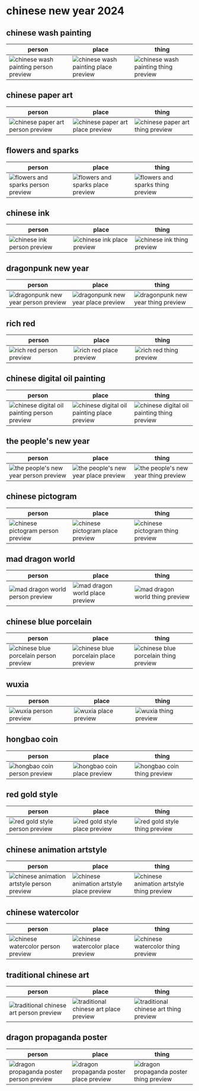 # chinese new year 2024

## chinese wash painting
| person | place | thing |
| --- | --- | --- |
| ![chinese wash painting person preview](/images/chinese_wash_painting_person.webp?raw=true) | ![chinese wash painting place preview](/images/chinese_wash_painting_place.webp?raw=true) | ![chinese wash painting thing preview](/images/chinese_wash_painting_thing.webp?raw=true) |

## chinese paper art
| person | place | thing |
| --- | --- | --- |
| ![chinese paper art person preview](/images/chinese_paper_art_person.webp?raw=true) | ![chinese paper art place preview](/images/chinese_paper_art_place.webp?raw=true) | ![chinese paper art thing preview](/images/chinese_paper_art_thing.webp?raw=true) |

## flowers and sparks
| person | place | thing |
| --- | --- | --- |
| ![flowers and sparks person preview](/images/flowers_and_sparks_person.webp?raw=true) | ![flowers and sparks place preview](/images/flowers_and_sparks_place.webp?raw=true) | ![flowers and sparks thing preview](/images/flowers_and_sparks_thing.webp?raw=true) |

## chinese ink
| person | place | thing |
| --- | --- | --- |
| ![chinese ink person preview](/images/chinese_ink_person.webp?raw=true) | ![chinese ink place preview](/images/chinese_ink_place.webp?raw=true) | ![chinese ink thing preview](/images/chinese_ink_thing.webp?raw=true) |

## dragonpunk new year
| person | place | thing |
| --- | --- | --- |
| ![dragonpunk new year person preview](/images/dragonpunk_new_year_person.webp?raw=true) | ![dragonpunk new year place preview](/images/dragonpunk_new_year_place.webp?raw=true) | ![dragonpunk new year thing preview](/images/dragonpunk_new_year_thing.webp?raw=true) |

## rich red
| person | place | thing |
| --- | --- | --- |
| ![rich red person preview](/images/rich_red_person.webp?raw=true) | ![rich red place preview](/images/rich_red_place.webp?raw=true) | ![rich red thing preview](/images/rich_red_thing.webp?raw=true) |

## chinese digital oil painting
| person | place | thing |
| --- | --- | --- |
| ![chinese digital oil painting person preview](/images/chinese_digital_oil_painting_person.webp?raw=true) | ![chinese digital oil painting place preview](/images/chinese_digital_oil_painting_place.webp?raw=true) | ![chinese digital oil painting thing preview](/images/chinese_digital_oil_painting_thing.webp?raw=true) |

## the people's new year
| person | place | thing |
| --- | --- | --- |
| ![the people's new year person preview](/images/the_people_s_new_year_person.webp?raw=true) | ![the people's new year place preview](/images/the_people_s_new_year_place.webp?raw=true) | ![the people's new year thing preview](/images/the_people_s_new_year_thing.webp?raw=true) |

## chinese pictogram
| person | place | thing |
| --- | --- | --- |
| ![chinese pictogram person preview](/images/chinese_pictogram_person.webp?raw=true) | ![chinese pictogram place preview](/images/chinese_pictogram_place.webp?raw=true) | ![chinese pictogram thing preview](/images/chinese_pictogram_thing.webp?raw=true) |

## mad dragon world
| person | place | thing |
| --- | --- | --- |
| ![mad dragon world person preview](/images/mad_dragon_world_person.webp?raw=true) | ![mad dragon world place preview](/images/mad_dragon_world_place.webp?raw=true) | ![mad dragon world thing preview](/images/mad_dragon_world_thing.webp?raw=true) |

## chinese blue porcelain
| person | place | thing |
| --- | --- | --- |
| ![chinese blue porcelain person preview](/images/chinese_blue_porcelain_person.webp?raw=true) | ![chinese blue porcelain place preview](/images/chinese_blue_porcelain_place.webp?raw=true) | ![chinese blue porcelain thing preview](/images/chinese_blue_porcelain_thing.webp?raw=true) |

## wuxia
| person | place | thing |
| --- | --- | --- |
| ![wuxia person preview](/images/wuxia_person.webp?raw=true) | ![wuxia place preview](/images/wuxia_place.webp?raw=true) | ![wuxia thing preview](/images/wuxia_thing.webp?raw=true) |

## hongbao coin
| person | place | thing |
| --- | --- | --- |
| ![hongbao coin person preview](/images/hongbao_coin_person.webp?raw=true) | ![hongbao coin place preview](/images/hongbao_coin_place.webp?raw=true) | ![hongbao coin thing preview](/images/hongbao_coin_thing.webp?raw=true) |

## red gold style
| person | place | thing |
| --- | --- | --- |
| ![red gold style person preview](/images/red_gold_style_person.webp?raw=true) | ![red gold style place preview](/images/red_gold_style_place.webp?raw=true) | ![red gold style thing preview](/images/red_gold_style_thing.webp?raw=true) |

## chinese animation artstyle
| person | place | thing |
| --- | --- | --- |
| ![chinese animation artstyle person preview](/images/chinese_animation_artstyle_person.webp?raw=true) | ![chinese animation artstyle place preview](/images/chinese_animation_artstyle_place.webp?raw=true) | ![chinese animation artstyle thing preview](/images/chinese_animation_artstyle_thing.webp?raw=true) |

## chinese watercolor
| person | place | thing |
| --- | --- | --- |
| ![chinese watercolor person preview](/images/chinese_watercolor_person.webp?raw=true) | ![chinese watercolor place preview](/images/chinese_watercolor_place.webp?raw=true) | ![chinese watercolor thing preview](/images/chinese_watercolor_thing.webp?raw=true) |

## traditional chinese art
| person | place | thing |
| --- | --- | --- |
| ![traditional chinese art person preview](/images/traditional_chinese_art_person.webp?raw=true) | ![traditional chinese art place preview](/images/traditional_chinese_art_place.webp?raw=true) | ![traditional chinese art thing preview](/images/traditional_chinese_art_thing.webp?raw=true) |

## dragon propaganda poster
| person | place | thing |
| --- | --- | --- |
| ![dragon propaganda poster person preview](/images/dragon_propaganda_poster_person.webp?raw=true) | ![dragon propaganda poster place preview](/images/dragon_propaganda_poster_place.webp?raw=true) | ![dragon propaganda poster thing preview](/images/dragon_propaganda_poster_thing.webp?raw=true) |

